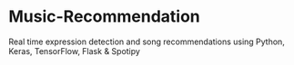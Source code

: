 # Music-Recommendation
Real time expression detection and song recommendations using Python, Keras, TensorFlow, Flask &amp; Spotipy
